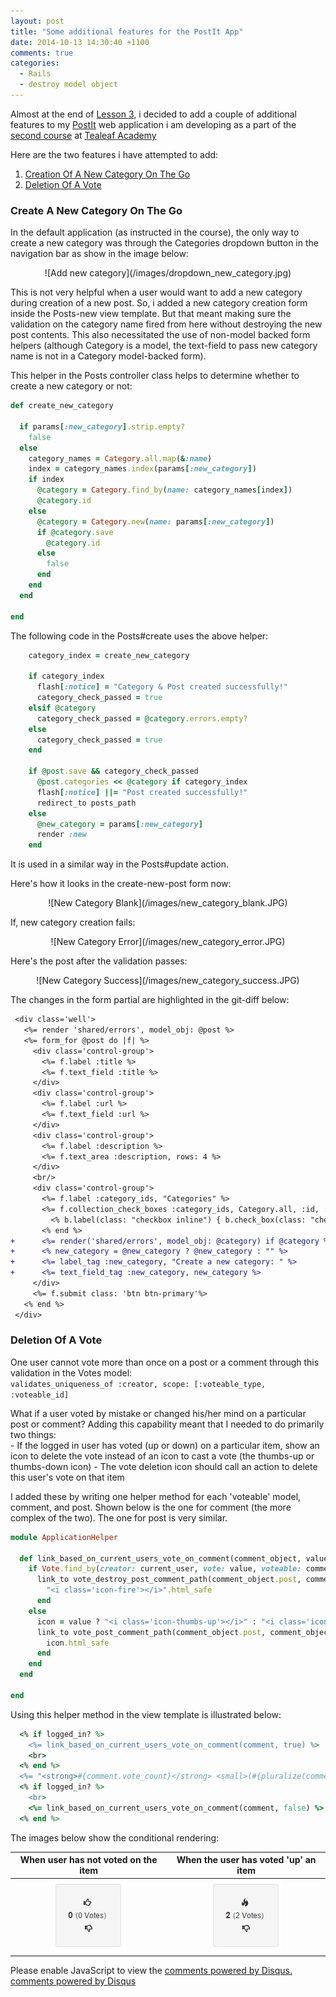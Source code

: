 ```yaml
---
layout: post
title: "Some additional features for the PostIt App"
date: 2014-10-13 14:30:40 +1100
comments: true
categories: 
  - Rails
  - destroy model object
---
```


Almost at the end of [Lesson 3](/2014/10/12/quiz-for-rails-beginners-3/), i decided to add a couple of additional features to my [PostIt](http://ppj-postit.herokuapp.com/) web application i am developing as a part of the [second course](http://www.gotealeaf.com/curriculum#!rails) at [Tealeaf Academy](http://www.gotealeaf.com/)

<!-- more -->

Here are the two features i have attempted to add:

1. [Creation Of A New Category On The Go](#new_category)
2. [Deletion Of A Vote](#vote_deletion)

<a name='new_category'></a>
### Create A New Category On The Go
In the default application (as instructed in the course), the only way to create a new category was through the Categories dropdown button in the navigation bar as show in the image below:

<center>![Add new category](/images/dropdown_new_category.jpg)</center>

This is not very helpful when a user would want to add a new category during creation of a new post. So, i added a new category creation form inside the Posts-new view template. But that meant making sure the validation on the category name fired from here without destroying the new post contents. This also necessitated the use of non-model backed form helpers (although Category is a model, the text-field to pass new category name is not in a Category model-backed form).

This helper in the Posts controller class helps to determine whether to create a new category or not:
```Ruby posts_controller.rb : create_new_category
def create_new_category

  if params[:new_category].strip.empty?
    false
  else
    category_names = Category.all.map(&:name)
    index = category_names.index(params[:new_category])
    if index
      @category = Category.find_by(name: category_names[index])
      @category.id
    else
      @category = Category.new(name: params[:new_category])
      if @category.save
        @category.id
      else
        false
      end
    end
  end

end
```

The following code in the Posts#create uses the above helper:
```Ruby posts_controller.rb : create
    category_index = create_new_category

    if category_index
      flash[:notice] = "Category & Post created successfully!"
      category_check_passed = true
    elsif @category
      category_check_passed = @category.errors.empty?
    else
      category_check_passed = true
    end

    if @post.save && category_check_passed
      @post.categories << @category if category_index
      flash[:notice] ||= "Post created successfully!"
      redirect_to posts_path
    else
      @new_category = params[:new_category]
      render :new
    end
```

It is used in a similar way in the Posts#update action.

Here's how it looks in the create-new-post form now:
<center>![New Category Blank](/images/new_category_blank.JPG)</center>

If, new category creation fails:
<center>![New Category Error](/images/new_category_error.JPG)</center>

Here's the post after the validation passes:
<center>![New Category Success](/images/new_category_success.JPG)</center>

The changes in the form partial are highlighted in the git-diff below:
```diff views/posts/\_form.html.erb
 <div class='well'>
   <%= render 'shared/errors', model_obj: @post %>
   <%= form_for @post do |f| %>
     <div class='control-group'>
       <%= f.label :title %>
       <%= f.text_field :title %>
     </div>
     <div class='control-group'>
       <%= f.label :url %>
       <%= f.text_field :url %>
     </div>
     <div class='control-group'>
       <%= f.label :description %>
       <%= f.text_area :description, rows: 4 %>
     </div>
     <br/>
     <div class='control-group'>
       <%= f.label :category_ids, "Categories" %>
       <%= f.collection_check_boxes :category_ids, Category.all, :id, :name do |b| %>
         <% b.label(class: "checkbox inline") { b.check_box(class: "checkbox inline") + b.text } %>
       <% end %>
+      <%= render('shared/errors', model_obj: @category) if @category %>
+      <% new_category = @new_category ? @new_category : "" %>
+      <%= label_tag :new_category, "Create a new category: " %>
+      <%= text_field_tag :new_category, new_category %>
     </div>
     <%= f.submit class: 'btn btn-primary'%>
   <% end %>
 </div>
```

<a name='vote_deletion'></a>
### Deletion Of A Vote
One user cannot vote more than once on a post or a comment through this validation in the Votes model:  
`validates_uniqueness_of :creator, scope: [:voteable_type, :voteable_id]`

<div>What if a user voted by mistake or changed his/her mind on a particular post or comment? Adding this capability meant that I needed to do primarily two things:</div>  
- If the logged in user has voted (up or down) on a particular item, show an icon to delete the vote instead of an icon to cast a vote (the thumbs-up or thumbs-down icon)  
- The vote deletion icon should call an action to delete this user's vote on that item

I added these by writing one helper method for each 'voteable' model, comment, and post. Shown below is the one for comment (the more complex of the two). The one for post is very similar.
``` Ruby /app/helpers/application_helper.rb
module ApplicationHelper

  def link_based_on_current_users_vote_on_comment(comment_object, value)
    if Vote.find_by(creator: current_user, vote: value, voteable: comment_object)
      link_to vote_destroy_post_comment_path(comment_object.post, comment_object), method: 'delete' do
        "<i class='icon-fire'></i>".html_safe
      end
    else
      icon = value ? "<i class='icon-thumbs-up'></i>" : "<i class='icon-thumbs-down'></i>"
      link_to vote_post_comment_path(comment_object.post, comment_object, vote: value), method: 'post' do
        icon.html_safe
      end
    end
  end

end

```

Using this helper method in the view template is illustrated below:
``` Ruby \_comments.html.erb
  <% if logged_in? %>
    <%= link_based_on_current_users_vote_on_comment(comment, true) %>
    <br>
  <% end %>
  <%= "<strong>#{comment.vote_count}</strong> <small>(#{pluralize(comment.votes.size, "Vote")})</small>".html_safe %>
  <% if logged_in? %>
    <br>
    <%= link_based_on_current_users_vote_on_comment(comment, false) %>
  <% end %>
```

The images below show the conditional rendering:

When user has not voted on the item | When the user has voted 'up' an item
:----------------------------------:|:------------------------------------:
![Vote Box No Delete](/images/Votes_no_delete.JPG) | ![Vote Box No Delete](/images/Votes_with_delete.JPG)


<div id="disqus_thread"></div>
<script type="text/javascript">
    /* * * CONFIGURATION VARIABLES: EDIT BEFORE PASTING INTO YOUR WEBPAGE * * */
    var disqus_shortname = 'ppjgithubio'; // required: replace example with your forum shortname

    /* * * DON'T EDIT BELOW THIS LINE * * */
    (function() {
        var dsq = document.createElement('script'); dsq.type = 'text/javascript'; dsq.async = true;
        dsq.src = '//' + disqus_shortname + '.disqus.com/embed.js';
        (document.getElementsByTagName('head')[0] || document.getElementsByTagName('body')[0]).appendChild(dsq);
    })();
</script>
<noscript>Please enable JavaScript to view the <a href="http://disqus.com/?ref_noscript">comments powered by Disqus.</a></noscript>
<a href="http://disqus.com" class="dsq-brlink">comments powered by <span class="logo-disqus">Disqus</span></a>
 
